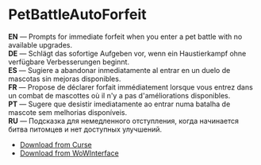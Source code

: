 PetBattleAutoForfeit
=======================

**EN** — Prompts for immediate forfeit when you enter a pet battle with no available upgrades.  
**DE** — Schlägt das sofortige Aufgeben vor, wenn ein Haustierkampf ohne verfügbare Verbesserungen beginnt.  
**ES** — Sugiere a abandonar inmediatamente al entrar en un duelo de mascotas sin mejoras disponibles.  
**FR** — Propose de déclarer forfait immédiatement lorsque vous entrez dans un combat de mascottes où il n'y a pas d'améliorations disponibles.  
**PT** — Sugere que desistir imediatamente ao entrar numa batalha de mascote sem melhorias disponíveis.  
**RU** — Подсказка для немедленного отступления, когда начинается битва питомцев и нет доступных улучшений.

* [Download from Curse](http://www.curse.com/addons/wow/petbattleautoforfeit)
* [Download from WoWInterface](http://www.wowinterface.com/downloads/info21978-PetBattleAutoForfeit.html)
